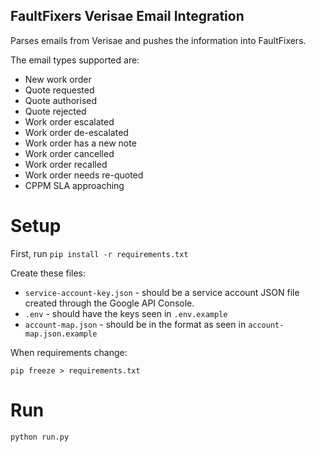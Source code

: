 FaultFixers Verisae Email Integration
-------------------------------------

Parses emails from Verisae and pushes the information into FaultFixers.

The email types supported are:
* New work order
* Quote requested
* Quote authorised
* Quote rejected
* Work order escalated
* Work order de-escalated
* Work order has a new note
* Work order cancelled
* Work order recalled
* Work order needs re-quoted
* CPPM SLA approaching

Setup
=====

First, run `pip install -r requirements.txt`

Create these files:

* `service-account-key.json` - should be a service account JSON file created through the Google API Console.
* `.env` - should have the keys seen in `.env.example`
* `account-map.json` - should be in the format as seen in `account-map.json.example`

When requirements change:

`pip freeze > requirements.txt`

Run
===

`python run.py`
